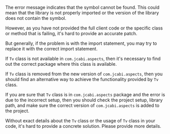 The error message indicates that the symbol cannot be found. This could mean that the library is not properly imported or the version of the library does not contain the symbol. 

However, as you have not provided the full client code or the specific class or method that is failing, it's hard to provide an accurate patch. 

But generally, if the problem is with the import statement, you may try to replace it with the correct import statement. 

If `Tv` class is not available in `com.jcabi.aspects`, then it's necessary to find out the correct package where this class is available. 

If `Tv` class is removed from the new version of `com.jcabi.aspects`, then you should find an alternative way to achieve the functionality provided by `Tv` class.

If you are sure that `Tv` class is in `com.jcabi.aspects` package and the error is due to the incorrect setup, then you should check the project setup, library path, and make sure the correct version of `com.jcabi.aspects` is added to the project.

Without exact details about the `Tv` class or the usage of `Tv` class in your code, it's hard to provide a concrete solution. Please provide more details.